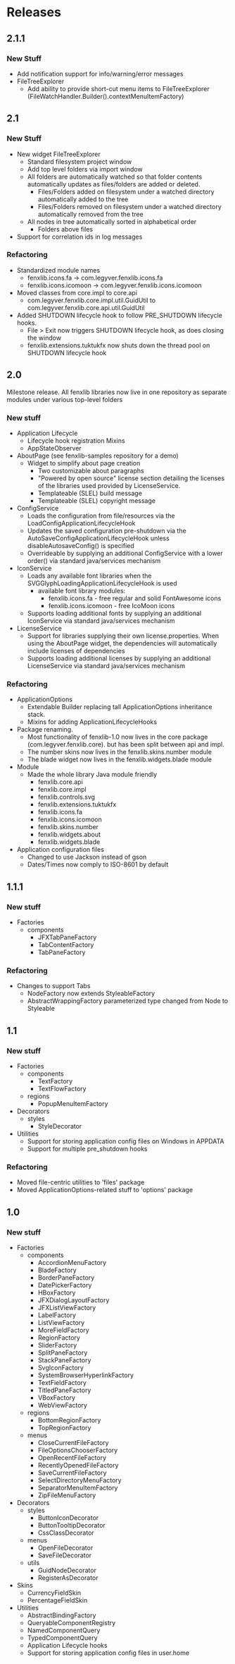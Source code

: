 # Releases
## 2.1.1
### New Stuff
- Add notification support for info/warning/error messages
- FileTreeExplorer
  - Add ability to provide short-cut menu items to FileTreeExplorer (FileWatchHandler.Builder().contextMenuItemFactory)
## 2.1
### New Stuff
- New widget FileTreeExplorer
  - Standard filesystem project window
  - Add top level folders via import window
  - All folders are automatically watched so that folder contents automatically updates as files/folders are added or deleted.
    - Files/Folders added on filesystem under a watched directory automatically added to the tree
    - Files/Folders removed on filesystem under a watched directory automatically removed from the tree
  - All nodes in tree automatically sorted in alphabetical order
    - Folders above files
- Support for correlation ids in log messages
### Refactoring
- Standardized module names
  - fenxlib.icons.fa -> com.legyver.fenxlib.icons.fa
  - fenxlib.icons.icomoon -> com.legyver.fenxlib.icons.icomoon
- Moved classes from core.impl to core.api
  - com.legyver.fenxlib.core.impl.util.GuidUtil to com.legyver.fenxlib.core.api.util.GuidUtil
- Added SHUTDOWN lifecycle hook to follow PRE_SHUTDOWN lifecycle hooks.
  - File > Exit now triggers SHUTDOWN lifecycle hook, as does closing the window
  - fenxlib.extensions.tuktukfx now shuts down the thread pool on SHUTDOWN lifecycle hook
## 2.0
Milestone release.  All fenxlib libraries now live in one repository as separate modules under various top-level folders
### New stuff
- Application Lifecycle
  - Lifecycle hook registration Mixins
  - AppStateObserver
- AboutPage (see fenxlib-samples repository for a demo)
  - Widget to simplify about page creation
    - Two customizable about paragraphs
    - "Powered by open source" license section detailing the licenses of the libraries used provided by LicenseService.
    - Templateable (SLEL) build message
    - Templateable (SLEL) copyright message
- ConfigService
  - Loads the configuration from file/resources via the LoadConfigApplicationLifecycleHook
  - Updates the saved configuration pre-shutdown via the AutoSaveConfigApplicationLifecycleHook unless disableAutosaveConfig() is specified
  - Overrideable by supplying an additional ConfigService with a lower order() via standard java/services mechanism 
- IconService
  - Loads any available font libraries when the SVGGlyphLoadingApplicationLifecycleHook is used
    - available font library modules:
      - fenxlib.icons.fa - free regular and solid FontAwesome icons
      - fenxlib.icons.icomoon - free IcoMoon icons
  - Supports loading additional fonts by supplying an additional IconService via standard java/services mechanism
- LicenseService
  - Support for libraries supplying their own license.properties.  When using the AboutPage widget, the dependencies will automatically include licenses of dependencies
  - Supports loading additional licenses by supplying an additional LicenseService via standard java/services mechanism
### Refactoring
- ApplicationOptions
  - Extendable Builder replacing tall ApplicationOptions inheritance stack.
  - Mixins for adding ApplicationLifecycleHooks
- Package renaming.
  - Most functionality of fenxlib-1.0 now lives in the core package (com.legyver.fenxlib.core).
     but has been split between api and impl.
  - The number skins now lives in the fenxlib.skins.number module
  - The blade widget now lives in the fenxlib.widgets.blade module
- Module
  - Made the whole library Java module friendly
    - fenxlib.core.api
    - fenxlib.core.impl
    - fenxlib.controls.svg
    - fenxlib.extensions.tuktukfx
    - fenxlib.icons.fa
    - fenxlib.icons.icomoon
    - fenxlib.skins.number
    - fenxlib.widgets.about
    - fenxlib.widgets.blade
- Application configuration files
    - Changed to use Jackson instead of gson
    - Dates/Times now comply to ISO-8601 by default
## 1.1.1
### New stuff
- Factories
  - components
    - JFXTabPaneFactory
    - TabContentFactory
    - TabPaneFactory
### Refactoring
- Changes to support Tabs
  - NodeFactory now extends StyleableFactory
  - AbstractWrappingFactory parameterized type changed from Node to Styleable

## 1.1
### New stuff
- Factories
  - components
    - TextFactory
    - TextFlowFactory
  - regions
    - PopupMenuItemFactory
- Decorators
  - styles
    - StyleDecorator
- Utilities
  - Support for storing application config files on Windows in APPDATA
  - Support for multiple pre_shutdown hooks 
### Refactoring
  - Moved file-centric utilities to 'files' package
  - Moved ApplicationOptions-related stuff to 'options' package

## 1.0
### New stuff
- Factories
  - components
    - AccordionMenuFactory
    - BladeFactory
    - BorderPaneFactory
    - DatePickerFactory
    - HBoxFactory
    - JFXDialogLayoutFactory
    - JFXListViewFactory
    - LabelFactory
    - ListViewFactory
    - MoreFieldFactory
    - RegionFactory
    - SliderFactory
    - SplitPaneFactory
    - StackPaneFactory
    - SvgIconFactory
    - SystemBrowserHyperlinkFactory
    - TextFieldFactory
    - TitledPaneFactory
    - VBoxFactory
    - WebViewFactory
  - regions
    - BottomRegionFactory
    - TopRegionFactory
  - menus
    - CloseCurrentFileFactory
    - FileOptionsChooserFactory
    - OpenRecentFileFactory
    - RecentlyOpenedFileFactory
    - SaveCurrentFileFactory
    - SelectDirectoryMenuFactory
    - SeparatorMenuItemFactory
    - ZipFileMenuFactory
- Decorators
  - styles
    - ButtonIconDecorator
    - ButtonTooltipDecorator
    - CssClassDecorator
  - menus
    - OpenFileDecorator
    - SaveFileDecorator
  - utils
    - GuidNodeDecorator
    - RegisterAsDecorator
- Skins
  - CurrencyFieldSkin
  - PercentageFieldSkin
- Utilities
  - AbstractBindingFactory
  - QueryableComponentRegistry
  - NamedComponentQuery
  - TypedComponentQuery
  - Application Lifecycle hooks
  - Support for storing application config files in user.home